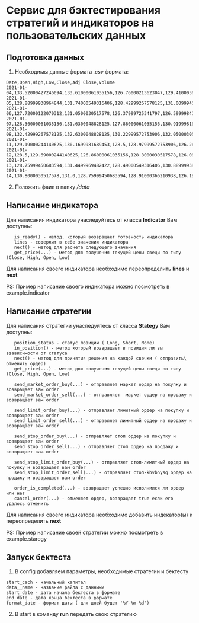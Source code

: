 # Сервис для бэктестирования стратегий и индикаторов на пользовательских данных

## Подготовка данных
1) Необходимы данные формата *.csv* формата:
 ``` 
Date,Open,High,Low,Close,Adj Close,Volume
2021-01-04,133.52000427246094,133.61000061035156,126.76000213623047,129.41000366210938,126.6834487915039,143301900
2021-01-05,128.88999938964844,131.74000549316406,128.42999267578125,131.00999450683594,128.24972534179688,97664900
2021-01-06,127.72000122070312,131.0500030517578,126.37999725341797,126.5999984741211,123.93264770507812,155088000
2021-01-07,128.36000061035156,131.6300048828125,127.86000061035156,130.9199981689453,128.16162109375,109578200
2021-01-08,132.42999267578125,132.6300048828125,130.22999572753906,132.0500030517578,129.267822265625,105158200
2021-01-11,129.19000244140625,130.1699981689453,128.5,128.97999572753906,126.26251220703125,100384500
2021-01-12,128.5,129.69000244140625,126.86000061035156,128.8000030517578,126.08628845214844,91951100
2021-01-13,128.75999450683594,131.4499969482422,128.49000549316406,130.88999938964844,128.13223266601562,88636800
2021-01-14,130.8000030517578,131.0,128.75999450683594,128.91000366210938,126.19397735595703,90221800 
```
2) Положить фаил в папку */data*

## Написание индикатора

Для написания индикатора унаследуйтесь от класса **Indicator**
Вам доступны:

```
   is_ready() - метод, который возвращает готовность индикатора
   lines - содержит в себе значения индикатора
   next() - метод для расчета следующего значения
   get_price(...) - метод для получения текущей цены свеци по типу (Close, High, Open, Low)
```
Для написания своего индикатора необходимо переопределить **lines** и **next**

 PS: Пример написание своего индикатора можно посмотреть в example.indicator
 
## Написание стратегии

Для написания стратегии унаследуйтесь от класса **Stategy**
Вам доступны:

```
   position_status - статус позиции ( Long, Short, None)
   in_position() - метод который возвращает в позиции ли вы взависимости от статуса
   next() - метод для принятия решения на каждой свечки ( отправить\ отменить ордер)
   get_price(...) - метод для получения текущей цены свеци по типу (Close, High, Open, Low)
   
   send_market_order_buy(...) - отправляет маркет ордер на покупку и возвращает вам order
   send_market_order_sell(...) - отправляет  маркет ордер на продажу и возвращает вам order
    
   send_limit_order_buy(...) - отправляет лимитный ордер на покупку и возвращает вам order
   send_limit_order_sell(...) - отправляет лимитный ордер на продажу и возвращает вам order
   
   send_stop_order_buy(...) - отправляет стоп ордер на покупку и возвращает вам order
   send_stop_order_sell(...) - отправляет стоп ордер на продажу и возвращает вам order
   
   send_stop_limit_order_buy(...) - отправляет стоп-лимитный ордер на покупку и возвращает вам order
   send_stop_limit_order_sell(...) - отправляет стоп-kbvbnysq ордер на продажу и возвращает вам order
   
   order_is_completed(...) - возвращает успешно исполнился ли ордер или нет
   cancel_order(...) - отменяет ордер, возвращает true если его удалось отменить
```
Для написания своего индикатора необходимо добавить индекатор(ы) и переопределить **next**

PS: Пример написание своей стратегии можно посмотреть в example.staregy

## Запуск бектеста

1) В config добавляем параметры, необходимые стратегии и бектесту
```
start_cach - начальный капитал
data__name - название файла с данными
start_date - дата начала бектеста в формате
end_date - дата конца бектеста в формате
format_date - формат даты ( для дней будет '%Y-%m-%d')
```
2) В start в команду **run** передать свою стратегию